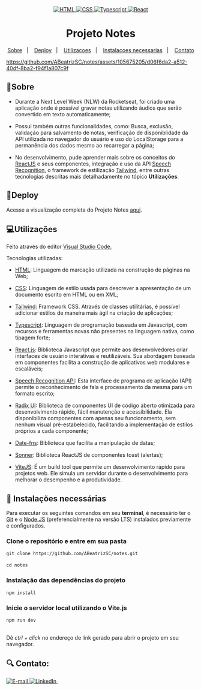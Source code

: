 <div align="center"> 
    <a href="https://developer.mozilla.org/pt-BR/docs/Web/HTML">
    <img src="https://img.shields.io/badge/HTML-E34F26.svg?logo=html5&logoColor=white" alt="HTML">
    </a>
    <a href="https://developer.mozilla.org/pt-BR/docs/Web/CSS">
    <img src="https://img.shields.io/badge/CSS-1572B6.svg?logo=css3&logoColor=white" alt="CSS">
    </a>
    <a href="https://www.typescriptlang.org/">
    <img src="https://img.shields.io/badge/Typescript-3178C6.svg?logo=typescript&logoColor=white" alt="Typescript">
    <a href="https://developer.mozilla.org/en-US/docs/Learn/Tools_and_testing/Client-side_JavaScript_frameworks/React_getting_started">
    <img src="https://img.shields.io/badge/React-313335.svg?logo=react&logoColor=67DEFF" alt="React">
    </a>
    </a>
</div>

<div align="center"> 
  <h1>Projeto Notes</h1>
    
  [Sobre](#sobre)&nbsp;&nbsp;&nbsp;|&nbsp;&nbsp;&nbsp; [Deploy](#deploy)&nbsp;&nbsp;&nbsp;|&nbsp;&nbsp;&nbsp; [Utilizacoes](#utilizacoes)&nbsp;&nbsp;&nbsp;|&nbsp;&nbsp;&nbsp; [Instalacoes necessarias](#instalacoes)&nbsp;&nbsp;&nbsp;|&nbsp;&nbsp;&nbsp; [Contato](#contato)
</div>


https://github.com/ABeatrizSC/notes/assets/105675205/d06f6da2-a512-40df-8ba2-f94f1a807c9f


<h2 name="sobre">📝Sobre</h2>
<ul style="display: flex; flex-direction: column; gap: 15px">
  <li>Durante a Next Level Week (NLW) da Rocketseat, foi criado uma aplicação onde é possível gravar notas utilizando áudios que serão convertido em texto automaticamente;</li>
  <li>Possui também outras funcionalidades, como: Busca, exclusão, validação para salvamento de notas, verificação de disponiblidade da API utilizada no navegador do usuário e uso do LocalStorage para a permanência dos dados mesmo ao recarregar a página;</li>
  <li>No desenvolvimento, pude aprender mais sobre os conceitos do <a href="https://developer.mozilla.org/en-US/docs/Web/API/SpeechRecognition" target="_blank">ReactJS</a> e seus componentes, integração e uso da API <a href="https://developer.mozilla.org/en-US/docs/Web/API/SpeechRecognition" target="_blank">Speech Recognition</a>, o framework de estilização <a href="https://tailwindcss.com/" target="_blank">Tailwind</a>, entre outras tecnologias descritas mais detalhadamente no tópico <strong>Utilizações</strong>.</li>
</ul>

<h2 name="deploy">🔗Deploy</h2>
<p>Acesse a visualização completa do Projeto Notes <a href="https://notes-three-sooty.vercel.app/" target="_blank"> aqui</a>.</p>

<h2 name="utilizacoes">💻Utilizações</h2></p>
<p>Feito através do editor <a href="https://code.visualstudio.com/docs">Visual Studio Code.</a>
<p>Tecnologias utilizadas:</p>
<ul style="display: flex; flex-direction: column; gap: 15px">
  <li>
    <a href="https://developer.mozilla.org/en-US/docs/Glossary/HTML5" target="_blank">HTML</a>: Linguagem de marcação utilizada na construção de páginas na Web;
  </li>
  <li>
    <a href="https://developer.mozilla.org/en-US/docs/Web/css" target="_blank">CSS</a>: Linguagem de estilo usada para descrever a apresentação de um documento escrito em HTML ou em XML;
  </li>
  <li>
    <a href="https://tailwindcss.com/" target="_blank">Tailwind</a>: Framework CSS. Através de classes utilitárias, é possível adicionar estilos de maneira mais ágil na criação de aplicações;
  </li>
  <li>
    <a href="https://www.typescriptlang.org/" target="_blank">Typescript</a>: Linguagem de programação baseada em Javascript, com recursos e ferramentas novas não presentes na linguagem nativa, como tipagem forte; 
  </li>
  <li>
    <a href="https://developer.mozilla.org/en-US/docs/Learn/Tools_and_testing/Client-side_JavaScript_frameworks/React_getting_started" target="_blank">React.js</a>: Biblioteca Javascript que permite aos desenvolvedores criar interfaces de usuário interativas e reutilizáveis. Sua abordagem baseada em componentes facilita a construção de aplicativos web modulares e escaláveis;
  </li>
  <li>
    <a href="https://developer.mozilla.org/en-US/docs/Web/API/SpeechRecognition" target="_blank">Speech Recognition API</a>: Esta interface de programa de aplicação (API) permite o reconhecimento de fala e processamento da mesma para um formato escrito;
  </li>
  <li>
    <a href="https://www.radix-ui.com/primitives/docs/overview/introduction" target="_blank">Radix UI</a>: Biblioteca de componentes UI de código aberto otimizada para desenvolvimento rápido, fácil manutenção e acessibilidade. Ela disponibiliza componentes com apenas seu funcionamento, sem nenhum visual pré-estabelecido, facilitando a implementação de estilos próprios a cada componente;
  </li>
  <li>
    <a href="https://date-fns.org/docs/Getting-Started" target="_blank">Date-fns</a>: Biblioteca que facilita a manipulação de datas;
  </li>
  <li>
    <a href="https://sonner.emilkowal.ski/getting-started" target="_blank">Sonner</a>: Biblioteca ReactJS de componentes toast (alertas);
  </li>
  <li>
    <a href="https://vitejs.dev/guide/" target="_blank">ViteJS</a>: É um build tool que permite um desenvolvimento rápido para projetos web. Ele simula um servidor durante o desenvolvimento para melhorar o desempenho e a produtividade.
  </li>
</ul>

<h2 name="instalacoes">💾 Instalações necessárias</h2>
<p>Para executar os seguintes comandos em seu <strong>terminal</strong>, é necessário ter o <a href="https://git-scm.com/downloads/" target="_blank">Git</a> e o <a href="https://nodejs.org/en/download/package-manager" target="_blank">Node.JS</a> (preferencialmente na versão LTS) instalados previamente e configurados.</p>

<h3>Clone o repositório e entre em sua pasta</h3>
<code>git clone https://github.com/ABeatrizSC/notes.git</code> 
<br>
<br>
<code>cd notes</code>

<h3>Instalação das dependências do projeto</h3>
<code>npm install</code>

<h3>Inicie o servidor local utilizando o Vite.js</h3>
<code>npm run dev</code>
<br>
<br>
<p>Dê <i>ctrl + click </i> no endereço de link gerado para abrir o projeto em seu navegador.</p>

<h2 name="contato">🔍 Contato:</h2>
<a href="mailto:anabeatrizscarmoni@gmail.com">
<img src="https://img.shields.io/badge/email-fff.svg?logo=gmail&logoColor=red" alt="E-mail">
</a>
<a href="http://www.linkedin.com/in/anabeatrizsantuccicarmoni">
<img src="https://img.shields.io/badge/LinkedIn-0A78B5.svg?logo=linkedin&logoColor=white" alt="LinkedIn">
</a>
&nbsp;&nbsp;
